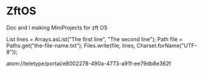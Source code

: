 # ZftOS
Doc and I making MiniProjects for zft OS


List<String> lines = Arrays.asList("The first line", "The second line");
Path file = Paths.get("the-file-name.txt");
Files.write(file, lines, Charset.forName("UTF-8"));
  
  atom://teletype/portal/e8002278-490a-4773-a91f-ee79db8e362f
